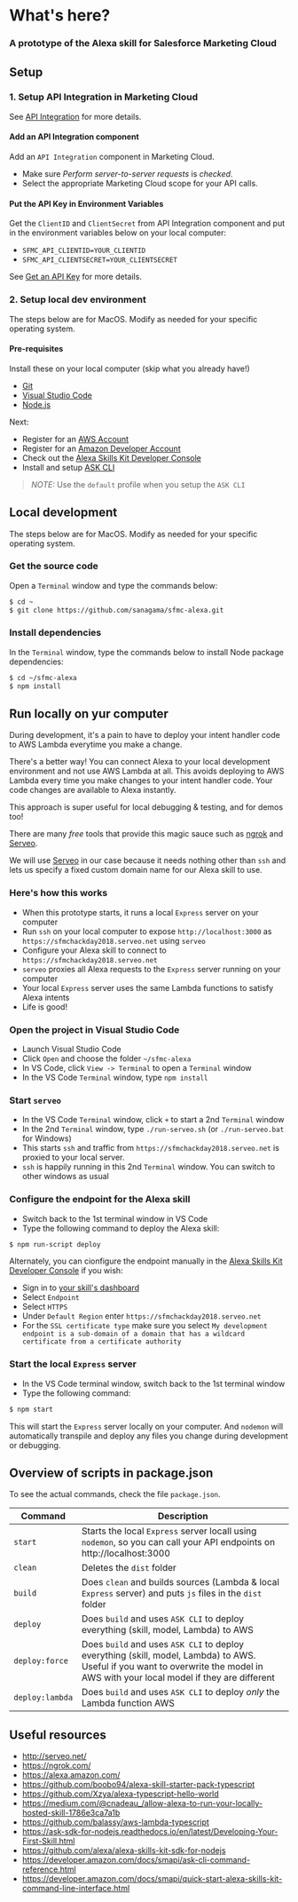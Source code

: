 # What's here?

### A prototype of the Alexa skill for Salesforce Marketing Cloud

## Setup

### 1. Setup API Integration in Marketing Cloud

See [API Integration](https://developer.salesforce.com/docs/atlas.en-us.mc-app-development.meta/mc-app-development/api-integration.htm) for more details.

#### Add an API Integration component

Add an `API Integration` component in Marketing Cloud.
- Make sure *Perform server-to-server requests* is *checked*.
- Select the appropriate Marketing Cloud scope for your API calls.

#### Put the API Key in Environment Variables

Get the `ClientID` and `ClientSecret` from API Integration component and put in the environment variables below on your local computer:
- `SFMC_API_CLIENTID=YOUR_CLIENTID`
- `SFMC_API_CLIENTSECRET=YOUR_CLIENTSECRET`

See [Get an API Key](https://developer.salesforce.com/docs/atlas.en-us.noversion.mc-getting-started.meta/mc-getting-started/get-api-key.htm) for more details.

### 2. Setup local dev environment

The steps below are for MacOS. Modify as needed for your specific operating system.

#### Pre-requisites

Install these on your local computer (skip what you already have!)

- [Git](https://git-scm.com/downloads)
- [Visual Studio Code](https://code.visualstudio.com/download)
- [Node.js](https://nodejs.org/en/download/)

Next:
- Register for an [AWS Account](https://aws.amazon.com/)
- Register for an [Amazon Developer Account](https://developer.amazon.com/)
- Check out the [Alexa Skills Kit Developer Console](https://developer.amazon.com/alexa/console/ask)
- Install and setup [ASK CLI](https://developer.amazon.com/docs/smapi/quick-start-alexa-skills-kit-command-line-interface.html)

> *NOTE:* Use the `default` profile when you setup the `ASK CLI`

## Local development

The steps below are for MacOS. Modify as needed for your specific operating system.

### Get the source code

Open a `Terminal` window and type the commands below:
```bash
$ cd ~
$ git clone https://github.com/sanagama/sfmc-alexa.git
```

### Install dependencies
In the `Terminal` window, type the commands below to install Node package dependencies:

```bash
$ cd ~/sfmc-alexa
$ npm install
```

## Run locally on yur computer

During development, it's a pain to have to deploy your intent handler code to AWS Lambda everytime you make a change.

There's a better way! You can connect Alexa to your local development environment and not use AWS Lambda at all. This avoids deploying to AWS Lambda every time you make changes to your intent handler code. Your code changes are available to Alexa instantly.

This approach is super useful for local debugging & testing, and for demos too!

There are many *free* tools that provide this magic sauce such as [ngrok](https://ngrok.com) and [Serveo](http://serveo.net).

We will use [Serveo](http://serveo.net) in our case because it needs nothing other than `ssh` and lets us specify a fixed custom domain name for our Alexa skill to use.

### Here's how this works

- When this prototype starts, it runs a local `Express` server on your computer
- Run `ssh` on your local computer to expose `http://localhost:3000` as `https://sfmchackday2018.serveo.net` using `serveo`
- Configure your Alexa skill to connect to `https://sfmchackday2018.serveo.net`
- `serveo` proxies all Alexa requests to the `Express` server running on your computer
- Your local `Express` server uses the same Lambda functions to satisfy Alexa intents
- Life is good!

### Open the project in Visual Studio Code

- Launch Visual Studio Code
- Click `Open` and choose the folder `~/sfmc-alexa`
- In VS Code, click `View -> Terminal` to open a `Terminal` window
- In the VS Code `Terminal` window, type `npm install`

### Start `serveo`

- In the VS Code `Terminal` window, click `+` to start a 2nd `Terminal` window
- In the 2nd `Terminal` window, type `./run-serveo.sh` (or `./run-serveo.bat` for Windows)
- This starts `ssh` and traffic from `https://sfmchackday2018.serveo.net` is proxied to your local server.
- `ssh` is happily running in this 2nd `Terminal` window. You can switch to other windows as usual

### Configure the endpoint for the Alexa skill

- Switch back to the 1st terminal window in VS Code
- Type the following command to deploy the Alexa skill:

```bash
$ npm run-script deploy
```

Alternately, you can cionfigure the endpoint manually in the [Alexa Skills Kit Developer Console](https://developer.amazon.com/alexa/console/ask) if you wish:

- Sign in to [your skill's dashboard](https://developer.amazon.com/alexa/console)
- Select `Endpoint`
- Select `HTTPS`
- Under `Default Region` enter `https://sfmchackday2018.serveo.net`
- For the `SSL certificate type` make sure you select `My development endpoint is a sub-domain of a domain that has a wildcard certificate from a certificate authority`

### Start the local `Express` server

- In the VS Code terminal window, switch back to the 1st terminal window
- Type the following command:

```bash
$ npm start
```

This will start the `Express` server locally on your computer. And `nodemon` will automatically transpile and deploy any files you change during development or debugging.

## Overview of scripts in package.json

To see the actual commands, check the file `package.json`.

| Command | Description |
| --- | --- |
| `start` | Starts the local `Express` server locall using `nodemon`, so you can call your API endpoints on http://localhost:3000 |
| `clean` | Deletes the `dist` folder |
| `build` | Does `clean` and builds sources (Lambda & local `Express` server) and puts `js` files in the `dist` folder |
| `deploy` | Does `build` and uses `ASK CLI` to deploy everything (skill, model, Lambda) to AWS |
| `deploy:force` | Does `build` and uses `ASK CLI` to deploy everything (skill, model, Lambda) to AWS. Useful if you want to overwrite the model in AWS with your local model if they are different |
| `deploy:lambda` | Does `build` and uses `ASK CLI` to deploy *only* the Lambda function AWS |

## Useful resources

- http://serveo.net/
- https://ngrok.com/
- https://alexa.amazon.com/
- https://github.com/boobo94/alexa-skill-starter-pack-typescript
- https://github.com/Xzya/alexa-typescript-hello-world
- https://medium.com/@cnadeau_/allow-alexa-to-run-your-locally-hosted-skill-1786e3ca7a1b
- https://github.com/balassy/aws-lambda-typescript
- https://ask-sdk-for-nodejs.readthedocs.io/en/latest/Developing-Your-First-Skill.html
- https://github.com/alexa/alexa-skills-kit-sdk-for-nodejs
- https://developer.amazon.com/docs/smapi/ask-cli-command-reference.html
- https://developer.amazon.com/docs/smapi/quick-start-alexa-skills-kit-command-line-interface.html


